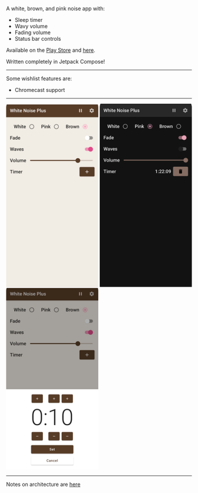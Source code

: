 A white, brown, and pink noise app with:
* Sleep timer
* Wavy volume
* Fading volume
* Status bar controls

Available on the [Play Store](https://play.google.com/store/apps/details?id=dalbers.com.noise "App Link") and [here](https://github.com/davidalbers/whitenoise/releases/tag/v2.0).

Written completely in Jetpack Compose!

---
Some wishlist features are:
* Chromecast support

---
<img src="/screenshots/noiseScreenshot.png" width="250"> <img src="/screenshots/noiseScreenshotDark.png" width="250"> <img src="/screenshots/noiseScreenshotTimer.png" width="250">

---

Notes on architecture are [here](architecture.md)